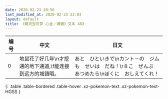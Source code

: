 ```yaml
---
date: 2020-02-23 20:56
last_modified_at: 2020-02-23 22:03
layout: default
title: 《精灵宝可梦 心金／魂银》文本 483
---
```

| 编号 | 中文 | 日文 |
| ---- | ---- | ---- |
| 0 | 地鼠花了好几年\n才挖通的地下通道,\f能连接到远方的城镇哦。 | あと　ひといきで\nカント－の　ジムも　せいは　だね！\r８こ　ぜんぶ　あつめたら\nぼくに　おしえてくれ！ |
{: .table .table-bordered .table-hover .xz-pokemon-text .xz-pokemon-text-HGSS }